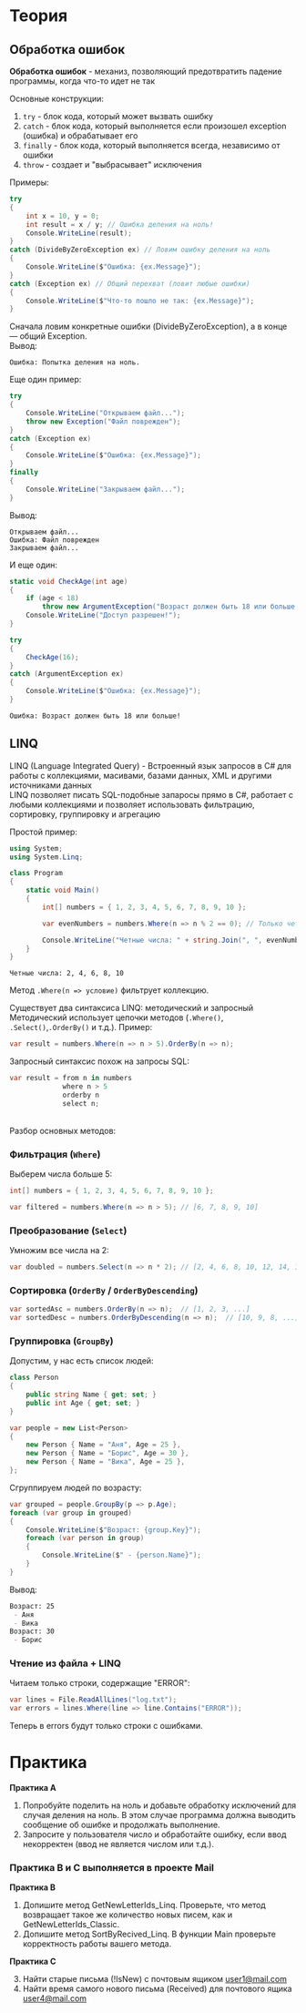 # Теория

## Обработка ошибок

**Обработка ошибок** - механиз, позволяющий предотвратить падение программы, когда что-то идет не так

Основные конструкции:
1. `try` - блок кода, который может вызвать ошибку
2. `catch` - блок кода, который выполняется если произошел exception (ошибка) и обрабатывает его
3. `finally` - блок кода, который выполняется всегда, независимо от ошибки
4. `throw` - создает и "выбрасывает" исключения

Примеры:
```csharp
try
{
    int x = 10, y = 0;
    int result = x / y; // Ошибка деления на ноль!
    Console.WriteLine(result);
}
catch (DivideByZeroException ex) // Ловим ошибку деления на ноль
{
    Console.WriteLine($"Ошибка: {ex.Message}");
}
catch (Exception ex) // Общий перехват (ловит любые ошибки)
{
    Console.WriteLine($"Что-то пошло не так: {ex.Message}");
}
```
Сначала ловим конкретные ошибки (DivideByZeroException), а в конце — общий Exception.\
Вывод:
```
Ошибка: Попытка деления на ноль.
```

Еще один пример:
```csharp
try
{
    Console.WriteLine("Открываем файл...");
    throw new Exception("Файл поврежден");
}
catch (Exception ex)
{
    Console.WriteLine($"Ошибка: {ex.Message}");
}
finally
{
    Console.WriteLine("Закрываем файл...");
}
```
Вывод:
```
Открываем файл...
Ошибка: Файл поврежден
Закрываем файл...
```

И еще один:
```csharp
static void CheckAge(int age)
{
    if (age < 18)
        throw new ArgumentException("Возраст должен быть 18 или больше!");
    Console.WriteLine("Доступ разрешен!");
}

try
{
    CheckAge(16);
}
catch (ArgumentException ex)
{
    Console.WriteLine($"Ошибка: {ex.Message}");
}
```
```
Ошибка: Возраст должен быть 18 или больше!
```

## LINQ

LINQ (Language Integrated Query) - Встроенный язык запросов в C# для работы с коллекциями, масивами, базами данных, XML и другими источниками данных\
LINQ позволяет писать SQL-подобные запаросы прямо в C#, работает с любыми коллекциями и позволяет использовать фильтрацию, сортировку, группировку и агрегацию

Простой пример:
```csharp
using System;
using System.Linq;

class Program
{
    static void Main()
    {
        int[] numbers = { 1, 2, 3, 4, 5, 6, 7, 8, 9, 10 };

        var evenNumbers = numbers.Where(n => n % 2 == 0); // Только четные

        Console.WriteLine("Четные числа: " + string.Join(", ", evenNumbers));
    }
}
```
```
Четные числа: 2, 4, 6, 8, 10
```
Метод `.Where(n => условие)` фильтрует коллекцию.

Существует два синтаксиса LINQ: методический и запросный\
Методический использует цепочки методов (`.Where()`, `.Select()`,`.OrderBy()` и т.д.). Пример:
```csharp
var result = numbers.Where(n => n > 5).OrderBy(n => n);
```
Запросный синтаксис похож на запросы SQL:
```csharp
var result = from n in numbers
             where n > 5
             orderby n
             select n;
```
\
Разбор основных методов:
### Фильтрация (`Where`)
Выберем числа больше 5:
```csharp
int[] numbers = { 1, 2, 3, 4, 5, 6, 7, 8, 9, 10 };

var filtered = numbers.Where(n => n > 5); // [6, 7, 8, 9, 10]
```

### Преобразование (`Select`)
Умножим все числа на 2:
```csharp
var doubled = numbers.Select(n => n * 2); // [2, 4, 6, 8, 10, 12, 14, 16, 18, 20]
```

### Сортировка (`OrderBy` / `OrderByDescending`)
```csharp
var sortedAsc = numbers.OrderBy(n => n);  // [1, 2, 3, ...]
var sortedDesc = numbers.OrderByDescending(n => n);  // [10, 9, 8, ...]

```
### Группировка (`GroupBy`)
Допустим, у нас есть список людей:
```csharp
class Person
{
    public string Name { get; set; }
    public int Age { get; set; }
}

var people = new List<Person>
{
    new Person { Name = "Аня", Age = 25 },
    new Person { Name = "Борис", Age = 30 },
    new Person { Name = "Вика", Age = 25 },
};
```
Сгруппируем людей по возрасту:
```csharp
var grouped = people.GroupBy(p => p.Age);
foreach (var group in grouped)
{
    Console.WriteLine($"Возраст: {group.Key}");
    foreach (var person in group)
    {
        Console.WriteLine($" - {person.Name}");
    }
}
```
Вывод:
```markdown
Возраст: 25
 - Аня
 - Вика
Возраст: 30
 - Борис
```

### Чтение из файла + LINQ
Читаем только строки, содержащие "ERROR":
```csharp
var lines = File.ReadAllLines("log.txt");
var errors = lines.Where(line => line.Contains("ERROR"));
```
Теперь в errors будут только строки с ошибками.

# Практика

**Практика А**

1. Попробуйте поделить на ноль и добавьте обработку исключений для случая деления на ноль. В этом случае программа должна выводить сообщение об ошибке и продолжать выполнение.
2. Запросите у пользователя число и обработайте ошибку, если ввод некорректен (ввод не является числом или т.д.). 

### Практика B и C выполняется в проекте Mail

**Практика В**

1. Допишите метод GetNewLetterIds_Linq. Проверьте, что метод возвращает такое же количество новых писем, как и GetNewLetterIds_Classic.
2. Допишите метод SortByRecived_Linq. В функции Main проверьте корректность работы вашего метода.

**Практика C**

3. Найти старые письма (!IsNew) с почтовым ящиком user1@mail.com
4. Найти время самого нового письма (Received) для почтового ящика user4@mail.com
